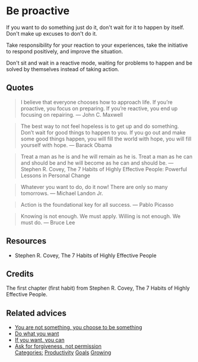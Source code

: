 # Be proactive

If you want to do something just do it, don't wait for it to happen by itself. Don't make up excuses to don't do it.

Take responsibility for your reaction to your experiences, take the initiative to respond positively, and improve the situation. 

Don't sit and wait in a reactive mode, waiting for problems to happen and be solved by themselves instead of taking action.

## Quotes

> I believe that everyone chooses how to approach life. If you’re proactive, you focus on preparing. If you’re reactive, you end up focusing on repairing. 
> ― John C. Maxwell

> The best way to not feel hopeless is to get up and do something. Don’t wait for good things to happen to you. If you go out and make some good things happen, you will fill the world with hope, you will fill yourself with hope.
> ― Barack Obama

> Treat a man as he is and he will remain as he is. Treat a man as he can and should be and he will become as he can and should be.
> ― Stephen R. Covey, The 7 Habits of Highly Effective People: Powerful Lessons in Personal Change

> Whatever you want to do, do it now! There are only so many tomorrows.
> ― Michael Landon Jr.

> Action is the foundational key for all success.
> ― Pablo Picasso

> Knowing is not enough. We must apply. Willing is not enough. We must do.
> ― Bruce Lee

## Resources

- Stephen R. Covey, The 7 Habits of Highly Effective People

## Credits

The first chapter (first habit) from Stephen R. Covey, The 7 Habits of Highly Effective People.

## Related advices

- [You are not something, you choose to be something](../You%20are%20not%20something,%20you%20choose%20to%20be%20something/index.md)
- [Do what you want](../Do%20what%20you%20want/index.md)
- [If you want, you can](../If%20you%20want,%20you%20can/index.md)
- [Ask for forgiveness, not permission](../Ask%20for%20forgiveness,%20not%20permissio/index.md)
<br/>[Categories:](../Categories/index.md) [Productivity](../Categories/Productivity.md) [Goals](../Categories/Goals.md) [Growing](../Categories/Growing.md)